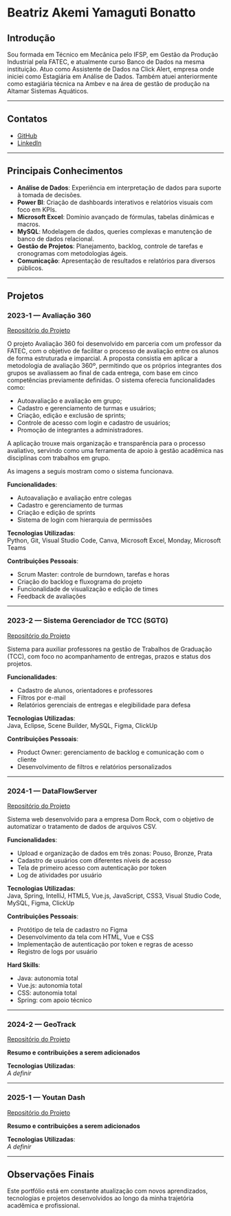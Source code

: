 # Beatriz Akemi Yamaguti Bonatto

## Introdução

Sou formada em Técnico em Mecânica pelo IFSP, em Gestão da Produção Industrial pela FATEC, e atualmente curso Banco de Dados na mesma instituição. Atuo como Assistente de Dados na Click Alert, empresa onde iniciei como Estagiária em Análise de Dados. Também atuei anteriormente como estagiária técnica na Ambev e na área de gestão de produção na Altamar Sistemas Aquáticos.

---

## Contatos

- [GitHub](https://github.com/BeatrizBonatto)  
- [LinkedIn](https://www.linkedin.com/in/beatriz-bonatto-263530156/)

---

## Principais Conhecimentos

- **Análise de Dados**: Experiência em interpretação de dados para suporte à tomada de decisões.  
- **Power BI**: Criação de dashboards interativos e relatórios visuais com foco em KPIs.  
- **Microsoft Excel**: Domínio avançado de fórmulas, tabelas dinâmicas e macros.  
- **MySQL**: Modelagem de dados, queries complexas e manutenção de banco de dados relacional.  
- **Gestão de Projetos**: Planejamento, backlog, controle de tarefas e cronogramas com metodologias ágeis.  
- **Comunicação**: Apresentação de resultados e relatórios para diversos públicos.

---

## Projetos

### 2023-1 — Avaliação 360  
[Repositório do Projeto](https://github.com/iNineBD/Aval360-1Sem2023)

O projeto Avaliação 360 foi desenvolvido em parceria com um professor da FATEC, com o objetivo de facilitar o processo de avaliação entre os alunos de forma estruturada e imparcial. A proposta consistia em aplicar a metodologia de avaliação 360º, permitindo que os próprios integrantes dos grupos se avaliassem ao final de cada entrega, com base em cinco competências previamente definidas.
O sistema oferecia funcionalidades como:
* Autoavaliação e avaliação em grupo;
* Cadastro e gerenciamento de turmas e usuários;
* Criação, edição e exclusão de sprints;
* Controle de acesso com login e cadastro de usuários;
* Promoção de integrantes a administradores.


A aplicação trouxe mais organização e transparência para o processo avaliativo, servindo como uma ferramenta de apoio à gestão acadêmica nas disciplinas com trabalhos em grupo.

As imagens a seguis mostram como o sistema funcionava.


**Funcionalidades**:  
- Autoavaliação e avaliação entre colegas  
- Cadastro e gerenciamento de turmas  
- Criação e edição de sprints  
- Sistema de login com hierarquia de permissões  

**Tecnologias Utilizadas**:  
Python, Git, Visual Studio Code, Canva, Microsoft Excel, Monday, Microsoft Teams

**Contribuições Pessoais**:
- Scrum Master: controle de burndown, tarefas e horas  
- Criação do backlog e fluxograma do projeto  
- Funcionalidade de visualização e edição de times  
- Feedback de avaliações

---

### 2023-2 — Sistema Gerenciador de TCC (SGTG)  
[Repositório do Projeto](https://github.com/iNineBD/SGTG-2Sem2023)

Sistema para auxiliar professores na gestão de Trabalhos de Graduação (TCC), com foco no acompanhamento de entregas, prazos e status dos projetos.  

**Funcionalidades**:  
- Cadastro de alunos, orientadores e professores  
- Filtros por e-mail  
- Relatórios gerenciais de entregas e elegibilidade para defesa

**Tecnologias Utilizadas**:  
Java, Eclipse, Scene Builder, MySQL, Figma, ClickUp

**Contribuições Pessoais**:
- Product Owner: gerenciamento de backlog e comunicação com o cliente  
- Desenvolvimento de filtros e relatórios personalizados  

---

### 2024-1 — DataFlowServer  
[Repositório do Projeto](https://github.com/iNineBD/DataFlow-3Sem2024.git)

Sistema web desenvolvido para a empresa Dom Rock, com o objetivo de automatizar o tratamento de dados de arquivos CSV.  

**Funcionalidades**:
- Upload e organização de dados em três zonas: Pouso, Bronze, Prata  
- Cadastro de usuários com diferentes níveis de acesso  
- Tela de primeiro acesso com autenticação por token  
- Log de atividades por usuário

**Tecnologias Utilizadas**:  
Java, Spring, IntelliJ, HTML5, Vue.js, JavaScript, CSS3, Visual Studio Code, MySQL, Figma, ClickUp

**Contribuições Pessoais**:
- Protótipo de tela de cadastro no Figma  
- Desenvolvimento da tela com HTML, Vue e CSS  
- Implementação de autenticação por token e regras de acesso  
- Registro de logs por usuário

**Hard Skills**:
- Java: autonomia total  
- Vue.js: autonomia total  
- CSS: autonomia total  
- Spring: com apoio técnico

---

### 2024-2 — GeoTrack  
[Repositório do Projeto](https://github.com/iNineBD/GeoTrack-4Sem2024.git)

**Resumo e contribuições a serem adicionados**

**Tecnologias Utilizadas**:  
*A definir*

---

### 2025-1 — Youtan Dash  
[Repositório do Projeto](https://github.com/manolito-fatec/dashflow-2025-1.git)

**Resumo e contribuições a serem adicionados**

**Tecnologias Utilizadas**:  
*A definir*

---

## Observações Finais

Este portfólio está em constante atualização com novos aprendizados, tecnologias e projetos desenvolvidos ao longo da minha trajetória acadêmica e profissional.
